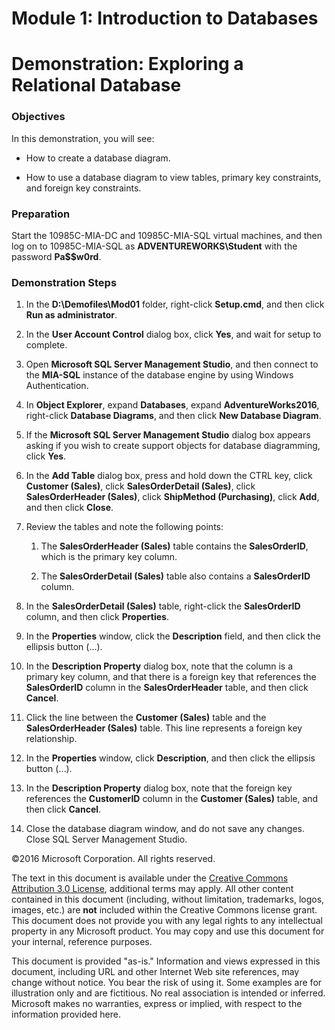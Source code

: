 # Module 1: Introduction to Databases
# Demonstration: Exploring a Relational Database

### Objectives

In this demonstration, you will see:

- How to create a database diagram.

- How to use a database diagram to view tables, primary key constraints, and foreign key constraints.


### Preparation

Start the 10985C-MIA-DC and 10985C-MIA-SQL virtual machines, and then log on to 10985C-MIA-SQL as **ADVENTUREWORKS\Student** with the password **Pa$$w0rd**.

### Demonstration Steps

1. In the **D:\Demofiles\Mod01** folder, right-click **Setup.cmd**, and then click **Run as administrator**.

2. In the **User Account Control** dialog box, click **Yes**, and wait for setup to complete.

3. Open **Microsoft SQL Server Management Studio**, and then connect to the **MIA-SQL** instance of the database engine by using Windows Authentication.

4. In **Object Explorer**, expand **Databases**, expand **AdventureWorks2016**, right-click **Database Diagrams**, and then click **New Database Diagram**.

5. If the **Microsoft SQL Server Management Studio** dialog box appears asking if you wish to create support objects for database diagramming, click **Yes**.

6. In the **Add Table** dialog box, press and hold down the CTRL key, click **Customer (Sales)**, click **SalesOrderDetail (Sales)**, click **SalesOrderHeader (Sales)**, click **ShipMethod (Purchasing)**, click **Add**, and then click **Close**.

7. Review the tables and note the following points:

	1. The **SalesOrderHeader (Sales)** table contains the **SalesOrderID**, which is the primary key column.

	2. The **SalesOrderDetail (Sales)** table also contains a **SalesOrderID** column.

8. In the **SalesOrderDetail (Sales)** table, right-click the **SalesOrderID** column, and then click **Properties**.

9. In the **Properties** window, click the **Description** field, and then click the ellipsis button (…). 

10. In the **Description Property** dialog box, note that the column is a primary key column, and that there is a foreign key that references the **SalesOrderID** column in the **SalesOrderHeader** table, and then click **Cancel**.

11. Click the line between the **Customer (Sales)** table and the **SalesOrderHeader (Sales)** table. This line represents a foreign key relationship.

12. In the **Properties** window, click **Description**, and then click the ellipsis button (…). 

13. In the **Description Property** dialog box, note that the foreign key references the **CustomerID** column in the **Customer (Sales)** table, and then click **Cancel**.

14. Close the database diagram window, and do not save any changes. Close SQL Server Management Studio.


©2016 Microsoft Corporation. All rights reserved.

The text in this document is available under the [Creative Commons Attribution 3.0 License](https://creativecommons.org/licenses/by/3.0/legalcode "Creative Commons Attribution 3.0 License"), additional terms may apply.  All other content contained in this document (including, without limitation, trademarks, logos, images, etc.) are **not** included within the Creative Commons license grant.  This document does not provide you with any legal rights to any intellectual property in any Microsoft product. You may copy and use this document for your internal, reference purposes.

This document is provided "as-is." Information and views expressed in this document, including URL and other Internet Web site references, may change without notice. You bear the risk of using it. Some examples are for illustration only and are fictitious. No real association is intended or inferred. Microsoft makes no warranties, express or implied, with respect to the information provided here.

  
